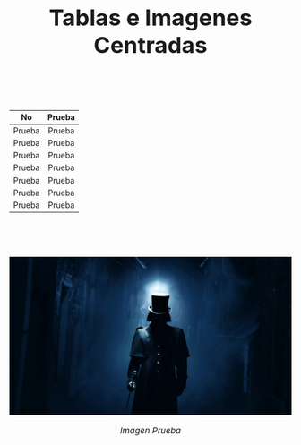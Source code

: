 <h1 style="font-size: 40px; font-weight: bold; text-align: center"> Tablas e Imagenes Centradas </h1>

<br><br><br>

<div align="center">

| No  |  Prueba  |
| :-: | :-:| 
| Prueba | Prueba |
| Prueba | Prueba |
| Prueba | Prueba |
| Prueba | Prueba |
| Prueba | Prueba |
| Prueba | Prueba |
| Prueba | Prueba |

</div>


<br><br><br>

<div style="text-align: center;">

![Imagen Prueba](./Images/ImageEj.png)

</div>

<p align="center" style="font-size: 15px; font-style: italic; ">Imagen Prueba</p>

